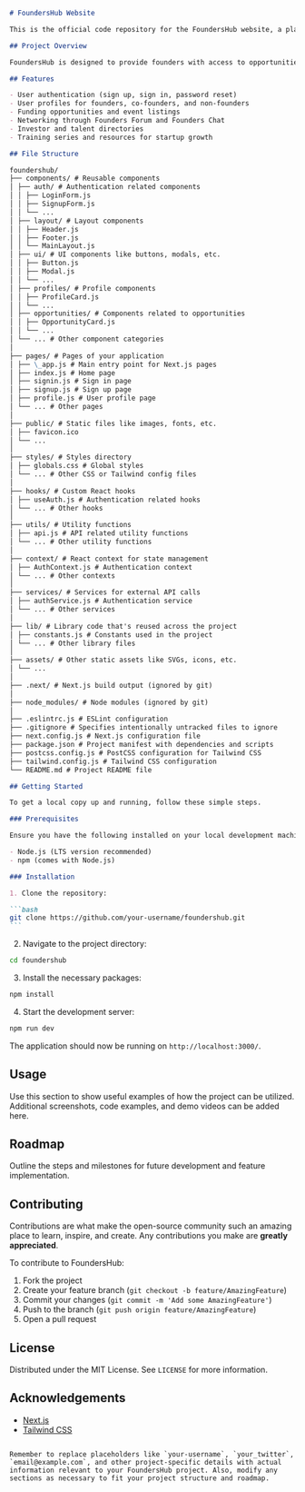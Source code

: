 ````markdown
# FoundersHub Website

This is the official code repository for the FoundersHub website, a platform dedicated to connecting founders, investors, and talents within the Kenyan startup ecosystem. The project is built with Next.js and Tailwind CSS to deliver a responsive, modern, and scalable web application.

## Project Overview

FoundersHub is designed to provide founders with access to opportunities, networking, and resources. This includes investment opportunities, talent discovery, forums for discussion, and event listings to foster growth and innovation within the startup community.

## Features

- User authentication (sign up, sign in, password reset)
- User profiles for founders, co-founders, and non-founders
- Funding opportunities and event listings
- Networking through Founders Forum and Founders Chat
- Investor and talent directories
- Training series and resources for startup growth

## File Structure

foundershub/
├── components/ # Reusable components
│ ├── auth/ # Authentication related components
│ │ ├── LoginForm.js
│ │ ├── SignupForm.js
│ │ └── ...
│ ├── layout/ # Layout components
│ │ ├── Header.js
│ │ ├── Footer.js
│ │ └── MainLayout.js
│ ├── ui/ # UI components like buttons, modals, etc.
│ │ ├── Button.js
│ │ ├── Modal.js
│ │ └── ...
│ ├── profiles/ # Profile components
│ │ ├── ProfileCard.js
│ │ └── ...
│ ├── opportunities/ # Components related to opportunities
│ │ ├── OpportunityCard.js
│ │ └── ...
│ └── ... # Other component categories
│
├── pages/ # Pages of your application
│ ├── \_app.js # Main entry point for Next.js pages
│ ├── index.js # Home page
│ ├── signin.js # Sign in page
│ ├── signup.js # Sign up page
│ ├── profile.js # User profile page
│ └── ... # Other pages
│
├── public/ # Static files like images, fonts, etc.
│ ├── favicon.ico
│ └── ...
│
├── styles/ # Styles directory
│ ├── globals.css # Global styles
│ └── ... # Other CSS or Tailwind config files
│
├── hooks/ # Custom React hooks
│ ├── useAuth.js # Authentication related hooks
│ └── ... # Other hooks
│
├── utils/ # Utility functions
│ ├── api.js # API related utility functions
│ └── ... # Other utility functions
│
├── context/ # React context for state management
│ ├── AuthContext.js # Authentication context
│ └── ... # Other contexts
│
├── services/ # Services for external API calls
│ ├── authService.js # Authentication service
│ └── ... # Other services
│
├── lib/ # Library code that's reused across the project
│ ├── constants.js # Constants used in the project
│ └── ... # Other library files
│
├── assets/ # Other static assets like SVGs, icons, etc.
│ └── ...
│
├── .next/ # Next.js build output (ignored by git)
│
├── node_modules/ # Node modules (ignored by git)
│
├── .eslintrc.js # ESLint configuration
├── .gitignore # Specifies intentionally untracked files to ignore
├── next.config.js # Next.js configuration file
├── package.json # Project manifest with dependencies and scripts
├── postcss.config.js # PostCSS configuration for Tailwind CSS
├── tailwind.config.js # Tailwind CSS configuration
└── README.md # Project README file

## Getting Started

To get a local copy up and running, follow these simple steps.

### Prerequisites

Ensure you have the following installed on your local development machine:

- Node.js (LTS version recommended)
- npm (comes with Node.js)

### Installation

1. Clone the repository:

```bash
git clone https://github.com/your-username/foundershub.git
```
````

2. Navigate to the project directory:

```bash
cd foundershub
```

3. Install the necessary packages:

```bash
npm install
```

4. Start the development server:

```bash
npm run dev
```

The application should now be running on `http://localhost:3000/`.

## Usage

Use this section to show useful examples of how the project can be utilized. Additional screenshots, code examples, and demo videos can be added here.

## Roadmap

Outline the steps and milestones for future development and feature implementation.

## Contributing

Contributions are what make the open-source community such an amazing place to learn, inspire, and create. Any contributions you make are **greatly appreciated**.

To contribute to FoundersHub:

1. Fork the project
2. Create your feature branch (`git checkout -b feature/AmazingFeature`)
3. Commit your changes (`git commit -m 'Add some AmazingFeature'`)
4. Push to the branch (`git push origin feature/AmazingFeature`)
5. Open a pull request

## License

Distributed under the MIT License. See `LICENSE` for more information.

## Acknowledgements

- [Next.js](https://nextjs.org/)
- [Tailwind CSS](https://tailwindcss.com/)

```

Remember to replace placeholders like `your-username`, `your_twitter`, `email@example.com`, and other project-specific details with actual information relevant to your FoundersHub project. Also, modify any sections as necessary to fit your project structure and roadmap.
```
